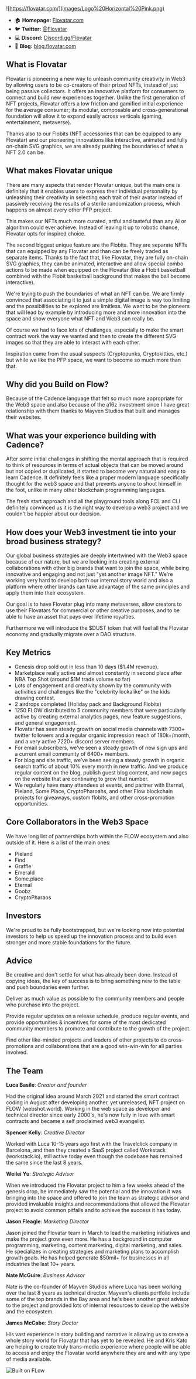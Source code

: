 ![https://flovatar.com/](images/Logo%20Horizontal%20Pink.png)
* :house: **Homepage:** [Flovatar.com](https://flovatar.com)
* :bird: **Twitter:** [@Flovatar](https://twitter.com/flovatar)
* :computer: **Discord:** [Discord.gg/Flovatar](https://discord.gg/flovatar)
* :page_facing_up: **Blog:** [blog.flovatar.com](https://blog.flovatar.com)

## What is Flovatar
Flovatar is pioneering a new way to unleash community creativity in Web3 by allowing users to be co-creators of their prized NFTs, instead of just being passive collectors. It offers an innovative platform for consumers to connect and build new experiences together. Unlike the first generation of NFT projects, Flovatar offers a low friction and gamified initial experience for the average consumer; its modular, composable and cross-generational foundation will allow it to expand easily across verticals (gaming, entertainment, metaverse).

Thanks also to our Flobits (NFT accessories that can be equipped to any Flovatar) and our pioneering innovations like interactive, animated and fully on-chain SVG graphics, we are already pushing the boundaries of what a NFT 2.0 can be.

## What makes Flovatar unique
There are many aspects that render Flovatar unique, but the main one is definitely that it enables users to express their individual personality by unleashing their creativity in selecting each trait of their avatar instead of passively receiving the results of a sterile randomization process, which happens on almost every other PFP project.

This makes our NFTs much more curated, artful and tasteful than any AI or algorithm could ever achieve. Instead of leaving it up to robotic chance, Flovatar opts for inspired choice.

The second biggest unique feature are the Flobits. They are separate NFTs that can equipped by any Flovatar and than can be freely traded as separate items. Thanks to the fact that, like Flovatar, they are fully on-chain SVG graphics, they can be animated, interactive and allow special combo actions to be made when equipped on the Flovatar (like a Flobit basketball combined with the Flobit basketball background that makes the ball become interactive).

We're trying to push the boundaries of what an NFT can be. We are firmly convinced that associating it to just a simple digital image is way too limiting and the possibilities to be explored are limitless. We want to be the pioneers that will lead by example by introducing more and more innovation into the space and show everyone what NFT and Web3 can really be.

Of course we had to face lots of challenges, especially to make the smart contract work the way we wanted and then to create the different SVG images so that they are able to interact with each other.

Inspiration came from the usual suspects (Cryptopunks, Cryptokitties, etc.) but while we like the PFP space, we want to become so much more than that.

## Why did you Build on Flow?

Because of the Cadence language that felt so much more appropriate for the Web3 space and also because of the a16z investment since I have great relationship with them thanks to Mayven Studios that built and manages their websites.

## What was your experience building with Cadence?
After some initial challenges in shifting the mental approach that is required to think of resources in terms of actual objects that can be moved around but not copied or duplicated, it started to become very natural and easy to learn Cadence. It definitely feels like a proper modern language specifically thought for the web3 space and that prevents anyone to shoot himself in the foot, unlike in many other blockchain programming languages.

The fresh start approach and all the playground tools along FCL and CLI definitely convinced us it is the right way to develop a web3 project and we couldn't be happier about our decision.

## How does your Web3 investment tie into your broad business strategy?
Our global business strategies are deeply intertwined with the Web3 space because of our nature, but we are looking into creating external collaborations with other big brands that want to join the space, while being innovative and engaging and not just "yet another image NFT." We're working very hard to develop both our internal story world and also a platform where other brands can take advantage of the same principles and apply them into their ecosystem.

Our goal is to have Flovatar plug into many metaverses, allow creators to use their Flovatars for commercial or other creative purposes, and to be able to have an asset that pays over lifetime royalties. 

Furthermore we will introduce the $DUST token that will fuel all the Flovatar economy and gradually migrate over a DAO structure.

## Key Metrics
* Genesis drop sold out in less than 10 days ($1.4M revenue). 
* Marketplace really active and almost constantly in second place after NBA Top Shot (around $1M trade volume so far)
* Lots of engagement and creativity shown by the community with activities and challenges like the "celebrity lookalike" or the kids drawing contest.
* 2 airdrops completed (Holiday pack and Background Flobits)
* 1250 FLOW distributed to 5 community members that were particularly active by creating external analytics pages, new feature suggestions, and general engagement.
* Flovatar has seen steady growth on social media channels with 7300+ twitter followers and a regular organic impression reach of 180k+/month, and a very active 7220+ discord server members.
* For email subscribers, we’ve seen a steady growth of new sign ups and a current email community of 6400+ members. 
* For blog and site traffic, we’ve been seeing a steady growth in organic search traffic of about 10% every month in new traffic. And we produce regular content on the blog, publish guest blog content, and new pages on the website that are continuing to grow that number.
* We regularly have many attendees at events, and partner with Eternal, Pieland, Some.Place, CryptoPharoahs, and other Flow blockchain projects for giveaways, custom flobits, and other cross-promotion opportunities. 

## Core Collaborators in the Web3 Space
We have long list of partnerships both within the FLOW ecosystem and also outside of it.
Here is a list of the main ones:
* Pieland
* Find
* Graffle
* Emerald
* Some.place
* Eternal
* Goobz
* CryptoPharaos

## Investors
We're proud to be fully bootstrapped, but we're looking now into potential investors to help us speed up the innovation process and to build even stronger and more stable foundations for the future.

## Advice
Be creative and don't settle for what has already been done. Instead of copying ideas, the key of success is to bring something new to the table and push boundaries even further.

Deliver as much value as possible to the community members and people who purchase into the project. 

Provide regular updates on a release schedule, produce regular events, and provide opportunities & incentives for some of the most dedicated community members to promote and contribute to the growth of the project. 

Find other like-minded projects and leaders of other projects to do cross-promotions and collaborations that are a good win-win-win for all parties involved.

## The Team

**Luca Basile**:
*Creator and founder*

Had the original idea around March 2021 and started the smart contract coding in August after developing another, yet unreleased, NFT project on FLOW (webshot.world). 
Working in the web space as developer and technical director since early 2000's, he's now fully in love with smart contracts and became a self proclaimed web3 evangelist.

**Spencer Kelly**:
*Creative Director*

Worked with Luca 10-15 years ago first with the Travelclick company in Barcelona, and then they created a SaaS project called Workstack (workstack.io), still active today even though the codebase has remained the same since the last 8 years.

**Weilei Yu**:
*Strategic Advisor*

When we introduced the Flovatar project to him a few weeks ahead of the genesis drop, he immediately saw the potential and the innovation it was bringing into the space and offered to join the team as strategic advisor and provided invaluable insights and recommendations that allowed the Flovatar project to avoid common pitfalls and to achieve the success it has today.

**Jason Fleagle**:
*Marketing Director*


Jason joined the Flovatar team in March to lead the marketing initiatives and make the project grow even more. He has a background in computer programming, marketing, content marketing, digital marketing, and sales. He specializes in creating strategies and marketing plans to accomplish growth goals. He has helped generate $50mil+ for businesses in all industries the last 10+ years.

**Nate McGuire**:
*Business Advisor*

Nate is the co-founder of Mayven Studios where Luca has been working over the last 8 years as technical director. Mayven's clients portfolio include some of the top brands in the Bay area and he's been another great advisor to the project and provided lots of internal resources to develop the website and the ecosystem.

**James McCabe**:
*Story Doctor*

His vast experience in story building and narrative is allowing us to create a whole story world for Flovatar that has yet to be revealed. He and Kris Kato are helping to create truly trans-media experience where people will be able to access and enjoy the Flovatar world anywhere they are and with any type of media available.

![Built on FLow](images/BuiltOnFlow_Green_Black_01%20(2).png)
